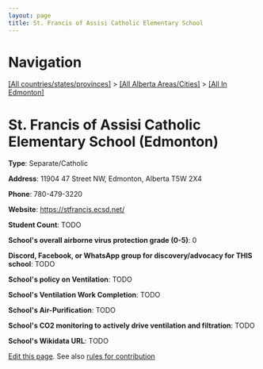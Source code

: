```yaml
---
layout: page
title: St. Francis of Assisi Catholic Elementary School
---
```

# Navigation

[[All countries/states/provinces]](../../..) > [[All Alberta Areas/Cities]](../..) > [[All In Edmonton]](..)

# St. Francis of Assisi Catholic Elementary School (Edmonton)

**Type**: Separate/Catholic

**Address**: 11904 47 Street NW, Edmonton, Alberta T5W 2X4

**Phone**: 780-479-3220

**Website**: <https://stfrancis.ecsd.net/>

**Student Count**: TODO

**School's overall airborne virus protection grade (0-5)**: 0

**Discord, Facebook, or WhatsApp group for discovery/advocacy for THIS school**: TODO

**School's policy on Ventilation**: TODO

**School's Ventilation Work Completion**: TODO

**School's Air-Purification**: TODO

**School's CO2 monitoring to actively drive ventilation and filtration**: TODO

**School's Wikidata URL**: TODO


[Edit this page](https://github.com/ventilate-schools/AB/edit/main/./Edmonton/St._Francis_of_Assisi_Catholic_Elementary_School.md). See also [rules for contribution](../../../contribution-rules/)